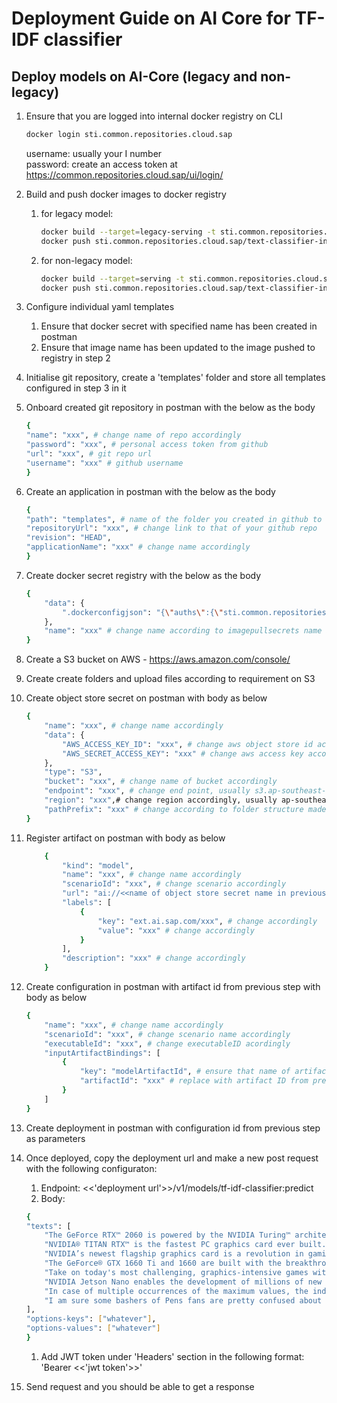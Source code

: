 # Deployment Guide on AI Core for TF-IDF classifier

## Deploy models on AI-Core (legacy and non-legacy)
1. Ensure that you are logged into internal docker registry on CLI
    ```sh
    docker login sti.common.repositories.cloud.sap
    ```
    username: usually your I number\
    password: create an access token at https://common.repositories.cloud.sap/ui/login/

1. Build and push docker images to docker registry
    1. for legacy model:
        ```sh
        docker build --target=legacy-serving -t sti.common.repositories.cloud.sap/text-classifier-inference-legacy .
        docker push sti.common.repositories.cloud.sap/text-classifier-inference-legacy:latest
        ```

    1. for non-legacy model:
        ```sh
        docker build --target=serving -t sti.common.repositories.cloud.sap/text-classifier-inference .
        docker push sti.common.repositories.cloud.sap/text-classifier-inference:latest
        ```

1. Configure individual yaml templates
    1. Ensure that docker secret with specified name has been created in postman
    1. Ensure that image name has been updated to the image pushed to registry in step 2

1. Initialise git repository, create a 'templates' folder and store all templates configured in step 3 in it

1. Onboard created git repository in postman with the below as the body
    ```sh
    {
    "name": "xxx", # change name of repo accordingly
    "password": "xxx", # personal access token from github
    "url": "xxx", # git repo url
    "username": "xxx" # github username
    }
    ```

1. Create an application in postman with the below as the body
    ```sh
    {
    "path": "templates", # name of the folder you created in github to store templates
    "repositoryUrl": "xxx", # change link to that of your github repo
    "revision": "HEAD",
    "applicationName": "xxx" # change name accordingly
    }
    ```

1. Create docker secret registry with the below as the body
    ```sh
    {
        "data": {
            ".dockerconfigjson": "{\"auths\":{\"sti.common.repositories.cloud.sap\":{\"username\":\"xxx\", \"password\":\"xxx\"}}}" # username and password is the same as in step 1 
        },
        "name": "xxx" # change name according to imagepullsecrets name as written in yaml template
    }
    ````

1. Create a S3 bucket on AWS - https://aws.amazon.com/console/

1. Create create folders and upload files according to requirement on S3

1. Create object store secret on postman with body as below
    ```sh
    {
        "name": "xxx", # change name accordingly
        "data": {
            "AWS_ACCESS_KEY_ID": "xxx", # change aws object store id accordingly
            "AWS_SECRET_ACCESS_KEY": "xxx" # change aws access key accordingly
        },
        "type": "S3",
        "bucket": "xxx", # change name of bucket accordingly
        "endpoint": "xxx", # change end point, usually s3.ap-southeast-1.amazonaws.com
        "region": "xxx",# change region accordingly, usually ap-southeast-1
        "pathPrefix": "xxx" # change according to folder structure made in previous step
    }
    ```

1. Register artifact on postman with body as below
    ```sh
        {
            "kind": "model",
            "name": "xxx", # change name accordingly
            "scenarioId": "xxx", # change scenario accordingly
            "url": "ai://<<name of object store secret name in previous step>>/xxx", # change according to folder structure of object store
            "labels": [
                {
                    "key": "ext.ai.sap.com/xxx", # change accordingly
                    "value": "xxx" # change accordingly
                }
            ],
            "description": "xxx" # change accordingly
        }
    ```

1. Create configuration in postman with artifact id from previous step with body as below
    ```sh
    {
        "name": "xxx", # change name accordingly
        "scenarioId": "xxx", # change scenario name accordingly
        "executableId": "xxx", # change executableID acordingly
        "inputArtifactBindings": [
            {
                "key": "modelArtifactId", # ensure that name of artifact binding matches with that in yaml template
                "artifactId": "xxx" # replace with artifact ID from previous step
            }
        ]
    }
    ```

1. Create deployment in postman with configuration id from previous step as parameters

1. Once deployed, copy the deployment url and make a new post request with the following configuraton:
    1. Endpoint: <<'deployment url'>>/v1/models/tf-idf-classifier:predict
    1. Body: 
    ```sh
    {
    "texts": [
        "The GeForce RTX™ 2060 is powered by the NVIDIA Turing™ architecture, bringing incredible performance and the power of real-time ray tracing and AI to the latest games and to every gamer. RTX. It’s On.",
        "NVIDIA® TITAN RTX™ is the fastest PC graphics card ever built. It’s powered by the award-winning Turing™ architecture, bringing 130 Tensor TFLOPs of performance, 576 tensor cores, and 24 GB of ultra-fast GDDR6 memory to your PC.",
        "NVIDIA’s newest flagship graphics card is a revolution in gaming realism and performance. Its powerful NVIDIA Turing™ GPU architecture, breakthrough technologies, and 11 GB of next-gen, ultra-fast GDDR6 memory make it the world’s ultimate gaming GPU. RTX. It’s On.",
        "The GeForce® GTX 1660 Ti and 1660 are built with the breakthrough graphics performance of the award-winning NVIDIA Turing™ architecture. Easily upgrade your PC and get performance that rivals the GeForce GTX 1070*, a 16 Series GPU is a blazing-fast supercharger for today’s most popular games, and even faster with modern titles.",
        "Take on today's most challenging, graphics-intensive games without missing a beat. The GeForce GTX 1070 Ti and GeForce GTX 1070 graphics cards deliver the incredible speed and power of NVIDIA Pascal™—the most advanced gaming GPU architecture ever created. This is the ultimate gaming platform. #GameReady.",
        "NVIDIA Jetson Nano enables the development of millions of new small, low-power AI systems. It opens new worlds of embedded IoT applications, including entry-level Network Video Recorders (NVRs), home robots, and intelligent gateways with full analytics capabilities.",
        "In case of multiple occurrences of the maximum values, the indices corresponding to the first occurrence are returned.",
        "I am sure some bashers of Pens fans are pretty confused about the lack of any kind of posts about the recent Pens massacre of the Devils."
    ],
    "options-keys": ["whatever"],
    "options-values": ["whatever"]
    }
    ```
    1. Add JWT token under 'Headers' section in the following format: 'Bearer <<'jwt token'>>'

1. Send request and you should be able to get a response
